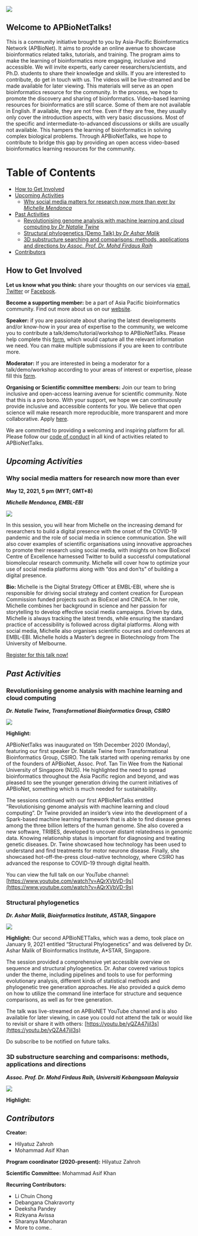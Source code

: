 <img src="APBioNET-Talks_small.jpg"> 

## **Welcome to APBioNetTalks!** 
This is a community initiative brought to you by Asia-Pacific Bioinformatics Network (APBioNet). It aims to provide an online avenue to showcase bioinformatics related talks, tutorials, and training. The program aims to make the learning of bioinformatics more engaging, inclusive and accessible. We will invite experts, early career researchers/scientists, and Ph.D. students to share their knowledge and skills. If you are interested to contribute, do get in touch with us. The videos will be live-streamed and be made available for later viewing. This materials will serve as an open bioinformatics resource for the community. In the process, we hope to promote the discovery and sharing of bioinformatics. Video-based learning resources for bioinformatics are still scarce. Some of them are not available in English. If available, they are not free. Even if they are free, they usually only cover the introduction aspects, with very basic discussions. Most of the specific and intermediate-to-advanced discussions or skills are usually not available. This hampers the learning of bioinformatics in solving complex biological problems. Through APBioNetTalks, we hope to contribute to bridge this gap by providing an open access video-based bioinformatics learning resources for the community.

Table of Contents
====================
- [How to Get Involved](#how-to-get-involved)
- [Upcoming Activities](#upcoming-activities)
    + [Why social media matters for research now more than ever by *Michelle Mendonca*](#why-social-media-matters-for-research-now-more-than-ever)
- [Past Activities](#past-activities)
    + [Revolutionising genome analysis with machine learning and cloud computing by *Dr Natalie Twine*](#revolutionising-genome-analysis-with-machine-learning-and-cloud-computing)
    + [Structural phylogenetics (Demo Talk) by *Dr Ashar Malik*](#structural-phylogenetics)
    + [3D substructure searching and comparisons: methods, applications and directions by *Assoc. Prof. Dr. Mohd Firdaus Raih*](#3d-substructure-searching-and-comparisons\:-methods\,-applications-and-directions)
- [Contributors](#contributors)


## **How to Get Involved** 
**Let us know what you think:** share your thoughts on our services via [email](secretariat@apbionet.org), [Twitter](https://twitter.com/APBioNetorg) or [Facebook](https://web.facebook.com/apbionet). 

**Become a supporting member:** be a part of Asia Pacific bioinformatics community. Find out more about us on our [website](http://www.apbionet.org/). 

**Speaker:** if you are passionate about sharing the latest developments and/or know-how in your area of expertise to the community, we welcome you to contribute a talk/demo/tutorial/workshop to APBioNetTalks. Please help complete this [form](https://bit.ly/APBioNetTalksForm2), which would capture all the relevant information we need. You can make multiple submissions if you are keen to contribute more. 

**Moderator:** If you are interested in being a moderator for a talk/demo/workshop according to your areas of interest or expertise, please fill this [form](https://bit.ly/APBioNetTalksForm2). 

**Organising or Scientific committee members:** Join our team to bring inclusive and open-access learning avenue for scientific community. Note that this is a pro bono. With your support, we hope we can continuously provide inclusive and accessible contents for you. We believe that open science will make research more reproducible, more transparent and more collaborative. Apply [here](https://bit.ly/APBioNetTalksForm2). 

We are committed to providing a welcoming and inspiring platform for all. Please follow our [code of conduct](https://apbtalks.apbionet.org/code-of-conduct/) in all kind of activities related to APBioNetTalks.

## *Upcoming Activities*

### Why social media matters for research now more than ever
**May 12, 2021, 5 pm (MYT; GMT+8)**

***Michelle Mendonca, EMBL-EBI***

<img src="APBioNet_Talks_4_advert.jpg">

In this session, you will hear from Michelle on the increasing demand for researchers to build a digital presence with the onset of the COVID-19 pandemic and the role of social media in science communication. She will also cover examples of scientific organisations using innovative approaches to promote their research using social media, with insights on how BioExcel Centre of Excellence harnessed Twitter to build a successful computational biomolecular research community. Michelle will cover how to optimize your use of social media platforms along with “dos and don’ts” of building a digital presence. 

**Bio:**
Michelle is the Digital Strategy Officer at EMBL-EBI, where she is responsible for driving social strategy and content creation for European Commission funded projects such as BioExcel and CINECA. In her role, Michelle combines her background in science and her passion for storytelling to develop effective social media campaigns. Driven by data, Michelle is always tracking the latest trends, while ensuring the standard practice of accessibility is followed across digital platforms. Along with social media, Michelle also organises scientific courses and conferences at EMBL-EBI. Michelle holds a Master’s degree in Biotechnology from The University of Melbourne.

[Register for this talk now!](https://bit.ly/APBioNETTalks4)


## *Past Activities*

### Revolutionising genome analysis with machine learning and cloud computing
***Dr. Natalie Twine, Transformational Bioinformatics Group, CSIRO*** 

<img src="APBtalks1.jpg">

**Highlight:**

APBioNetTalks was inaugurated on 15th December 2020 (Monday), featuring our first speaker Dr. Natalie Twine from Transformational Bioinformatics Group, CSIRO. The talk started with opening remarks by one of the founders of APBioNet, Assoc. Prof. Tan Tin Wee from the National University of Singapore (NUS). He highlighted the need to spread bioinformatics throughout the Asia Pacific region and beyond, and was pleased to see the younger generation driving the current initiatives of APBioNet, something which is much needed for sustainability.

The sessions continued with our first APBioNetTalks entitled “Revolutionising genome analysis with machine learning and cloud computing”. Dr Twine provided an insider’s view into the development of a Spark-based machine learning framework that is able to find disease genes among the three billion letters of the human genome. She also covered a new software, TRIBES, developed to uncover distant relatedness in genomic data. Knowing relationship status is important for diagnosing and treating genetic diseases. Dr. Twine showcased how technology has been used to understand and find treatments for motor neurone disease. Finally, she showcased hot-off-the-press cloud-native technology, where CSIRO has advanced the response to COVID-19 through digital health.

You can view the full talk on our YouTube channel: [https://www.youtube.com/watch?v=AQrXVbVD-9s](https://www.youtube.com/watch?v=AQrXVbVD-9s)

### Structural phylogenetics
***Dr. Ashar Malik, Bioinformatics Institute, A*STAR, Singapore**

<img src="APBTalks2%20ad.jpg">

**Highlight:**
Our second APBioNETTalks, which was a demo, took place on January 9, 2021 entitled “Structural Phylogenetics” and was delivered by Dr. Ashar Malik of Bioinformatics Institute, A*STAR, Singapore.

The session provided a comprehensive yet accessible overview on sequence and structural phylogenetics. Dr. Ashar covered various topics under the theme, including pipelines and tools to use for performing evolutionary analysis, different kinds of statistical methods and phylogenetic tree generation approaches. He also provided a quick demo on how to utilize the command line interface for structure and sequence comparisons, as well as for tree generation.

The talk was live-streamed on APBioNET YouTube channel and is also available for later viewing, in case you could not attend the talk or would like to revisit or share it with others: [https://youtu.be/yQZA47jiI3s](https://youtu.be/yQZA47jiI3s)

Do subscribe to be notified on future talks.

### 3D substructure searching and comparisons: methods, applications and directions
***Assoc. Prof. Dr. Mohd Firdaus Raih, Universiti Kebangsaan Malaysia***

<img src="APBioNETTalks3_Rev3.png">

**Highlight:**



## *Contributors*
**Creator:** 
- Hilyatuz Zahroh
- Mohammad Asif Khan

**Program coordinator (2020-present):**
Hilyatuz Zahroh

**Scientific Committee:**
Mohammad Asif Khan

**Recurring Contributors:**
- Li Chuin Chong
- Debangana Chakravorty 
- Deeksha Pandey
- Rizkyana Avissa
- Sharanya Manoharan
- More to come..
